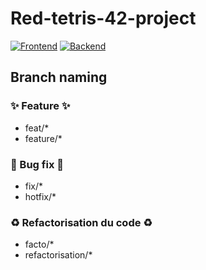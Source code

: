 # Red-tetris-42-project

[![Frontend](https://github.com/louchebem06/red-tetris-42-project/actions/workflows/frontend.yaml/badge.svg?branch=main)](https://github.com/louchebem06/red-tetris-42-project/actions/workflows/frontend.yaml)
[![Backend](https://github.com/louchebem06/red-tetris-42-project/actions/workflows/backend.yaml/badge.svg?branch=main)](https://github.com/louchebem06/red-tetris-42-project/actions/workflows/backend.yaml)

## Branch naming
### ✨ Feature ✨
- feat/*
- feature/*
### 🐛 Bug fix 🐛
- fix/*
- hotfix/*

### ♻️ Refactorisation du code ♻️
- facto/*
- refactorisation/*
